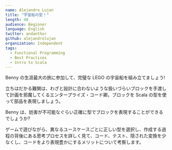 ```yaml
---
name: Alejandro Lujan
title: "宇宙船の型！"
length: 40
audience: Beginner
language: English
twitter: andanthor
github: alejandrolujan
organization: Independent
tags:
  - Functional Programming
  - Best Practices
  - Intro to Scala
---
```

Benny の生涯最大の旅に参加して、完璧な LEGO の宇宙船を組み立てましょう!

立ちはだかる難関は、わざと設計に合わないような扱いづらいブロックを手渡して計画を邪魔してくるエンタープライズ・コード卿。ブロックを Scala の型を使って部品を表現しましょう。

Benny は、妨害が不可能なぐらい正確に型でブロックを表現することができるでしょうか?

ゲームで遊びながら、異なるユースケースごとに正しい型を選択し、作成する過程の背後にある思考プロセスを詳しく見て、コード、テスト、隠された変換を少なくし、コードをより表現豊かにするメリットについて考察します。
